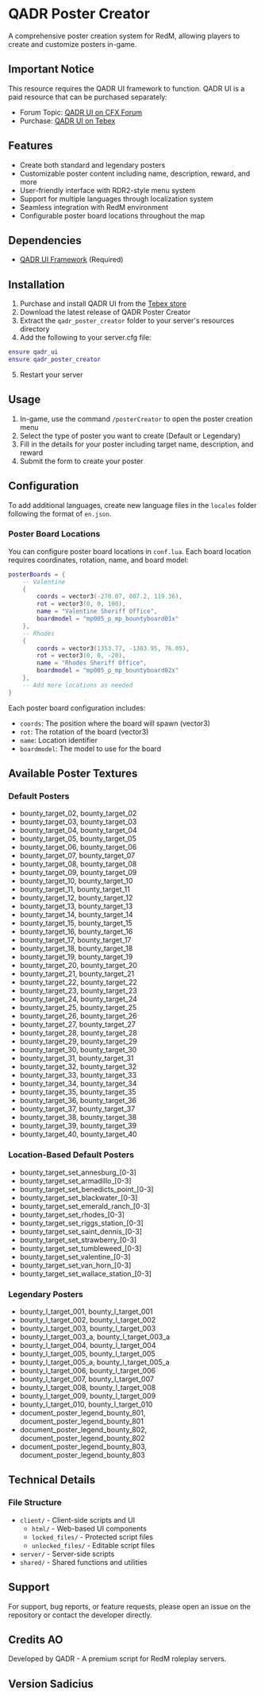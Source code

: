 # QADR Poster Creator

A comprehensive poster creation system for RedM, allowing players to create and customize posters in-game.

## Important Notice

This resource requires the QADR UI framework to function. QADR UI is a paid resource that can be purchased separately:
- Forum Topic: [QADR UI on CFX Forum](https://forum.cfx.re/t/paid-qadr-ui-standalone/4872625)
- Purchase: [QADR UI on Tebex](https://west-world.tebex.io/package/5165474)

## Features

- Create both standard and legendary posters
- Customizable poster content including name, description, reward, and more
- User-friendly interface with RDR2-style menu system
- Support for multiple languages through localization system
- Seamless integration with RedM environment
- Configurable poster board locations throughout the map

## Dependencies
- [QADR UI Framework](https://west-world.tebex.io/package/5165474) (Required)

## Installation

1. Purchase and install QADR UI from the [Tebex store](https://west-world.tebex.io/package/5165474)
2. Download the latest release of QADR Poster Creator
3. Extract the `qadr_poster_creator` folder to your server's resources directory
4. Add the following to your server.cfg file:
```lua
ensure qadr_ui
ensure qadr_poster_creator
```
5. Restart your server

## Usage

1. In-game, use the command `/posterCreator` to open the poster creation menu
2. Select the type of poster you want to create (Default or Legendary)
3. Fill in the details for your poster including target name, description, and reward
4. Submit the form to create your poster

## Configuration

To add additional languages, create new language files in the `locales` folder following the format of `en.json`.

### Poster Board Locations

You can configure poster board locations in `conf.lua`. Each board location requires coordinates, rotation, name, and board model:

```lua
posterBoards = {
    -- Valentine
    {
        coords = vector3(-270.07, 807.2, 119.36),
        rot = vector3(0, 0, 100),
        name = "Valentine Sheriff Office",
        boardmodel = "mp005_p_mp_bountyboard01x"
    },
    -- Rhodes
    {
        coords = vector3(1353.77, -1303.95, 76.05),
        rot = vector3(0, 0, -20),
        name = "Rhodes Sheriff Office",
        boardmodel = "mp005_p_mp_bountyboard02x"
    },
    -- Add more locations as needed
}
```

Each poster board configuration includes:
- `coords`: The position where the board will spawn (vector3)
- `rot`: The rotation of the board (vector3)
- `name`: Location identifier
- `boardmodel`: The model to use for the board

## Available Poster Textures

### Default Posters
- bounty_target_02, bounty_target_02
- bounty_target_03, bounty_target_03
- bounty_target_04, bounty_target_04
- bounty_target_05, bounty_target_05
- bounty_target_06, bounty_target_06
- bounty_target_07, bounty_target_07
- bounty_target_08, bounty_target_08
- bounty_target_09, bounty_target_09
- bounty_target_10, bounty_target_10
- bounty_target_11, bounty_target_11
- bounty_target_12, bounty_target_12
- bounty_target_13, bounty_target_13
- bounty_target_14, bounty_target_14
- bounty_target_15, bounty_target_15
- bounty_target_16, bounty_target_16
- bounty_target_17, bounty_target_17
- bounty_target_18, bounty_target_18
- bounty_target_19, bounty_target_19
- bounty_target_20, bounty_target_20
- bounty_target_21, bounty_target_21
- bounty_target_22, bounty_target_22
- bounty_target_23, bounty_target_23
- bounty_target_24, bounty_target_24
- bounty_target_25, bounty_target_25
- bounty_target_26, bounty_target_26
- bounty_target_27, bounty_target_27
- bounty_target_28, bounty_target_28
- bounty_target_29, bounty_target_29
- bounty_target_30, bounty_target_30
- bounty_target_31, bounty_target_31
- bounty_target_32, bounty_target_32
- bounty_target_33, bounty_target_33
- bounty_target_34, bounty_target_34
- bounty_target_35, bounty_target_35
- bounty_target_36, bounty_target_36
- bounty_target_37, bounty_target_37
- bounty_target_38, bounty_target_38
- bounty_target_39, bounty_target_39
- bounty_target_40, bounty_target_40

### Location-Based Default Posters
- bounty_target_set_annesburg_[0-3]
- bounty_target_set_armadillo_[0-3]
- bounty_target_set_benedicts_point_[0-3]
- bounty_target_set_blackwater_[0-3]
- bounty_target_set_emerald_ranch_[0-3]
- bounty_target_set_rhodes_[0-3]
- bounty_target_set_riggs_station_[0-3]
- bounty_target_set_saint_dennis_[0-3]
- bounty_target_set_strawberry_[0-3]
- bounty_target_set_tumbleweed_[0-3]
- bounty_target_set_valentine_[0-3]
- bounty_target_set_van_horn_[0-3]
- bounty_target_set_wallace_station_[0-3]

### Legendary Posters
- bounty_l_target_001, bounty_l_target_001
- bounty_l_target_002, bounty_l_target_002
- bounty_l_target_003, bounty_l_target_003
- bounty_l_target_003_a, bounty_l_target_003_a
- bounty_l_target_004, bounty_l_target_004
- bounty_l_target_005, bounty_l_target_005
- bounty_l_target_005_a, bounty_l_target_005_a
- bounty_l_target_006, bounty_l_target_006
- bounty_l_target_007, bounty_l_target_007
- bounty_l_target_008, bounty_l_target_008
- bounty_l_target_009, bounty_l_target_009
- bounty_l_target_010, bounty_l_target_010
- document_poster_legend_bounty_801, document_poster_legend_bounty_801
- document_poster_legend_bounty_802, document_poster_legend_bounty_802
- document_poster_legend_bounty_803, document_poster_legend_bounty_803

## Technical Details

### File Structure

- `client/` - Client-side scripts and UI
  - `html/` - Web-based UI components
  - `locked_files/` - Protected script files
  - `unlocked_files/` - Editable script files
- `server/` - Server-side scripts
- `shared/` - Shared functions and utilities

## Support

For support, bug reports, or feature requests, please open an issue on the repository or contact the developer directly.

## Credits AO
Developed by QADR - A premium script for RedM roleplay servers.

## Version Sadicius